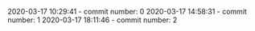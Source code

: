 2020-03-17 10:29:41 - commit number: 0
2020-03-17 14:58:31 - commit number: 1
2020-03-17 18:11:46 - commit number: 2

